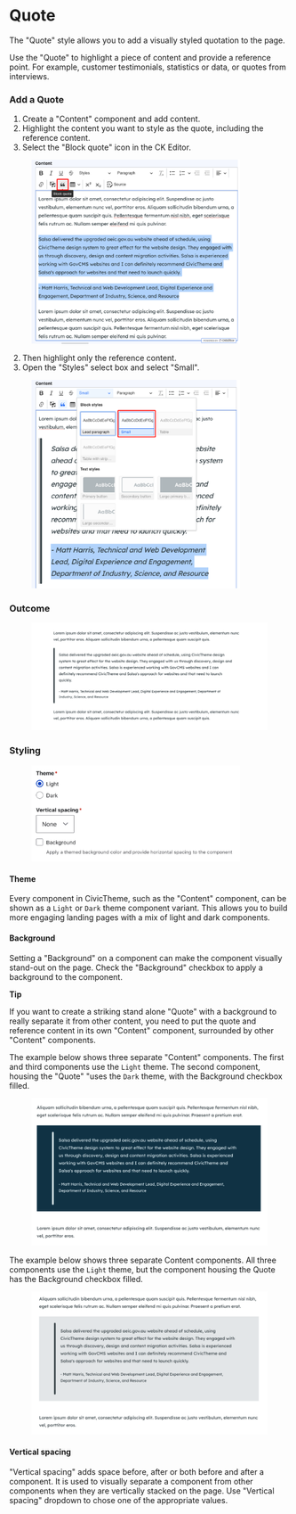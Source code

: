 # Quote

The "Quote" style allows you to add a visually styled quotation to the page.

Use the "Quote" to highlight a piece of content and provide a reference point. For example, customer testimonials, statistics or data, or quotes from interviews.

### Add a Quote

1. Create a "Content" component and add content.
2. Highlight the content you want to style as the quote, including the reference content.
3. Select the "Block quote" icon in the CK Editor.

<div align="left">

<figure><img src="../../../.gitbook/assets/quote-1.png" alt="" width="375"><figcaption></figcaption></figure>

</div>

2. Then highlight only the reference content.
3. Open the "Styles" select box and select "Small".

<div align="left">

<figure><img src="../../../.gitbook/assets/quote-small-style.png" alt="" width="375"><figcaption></figcaption></figure>

</div>

### Outcome

<figure><img src="../../../.gitbook/assets/quote-FE-1.png" alt=""><figcaption></figcaption></figure>

### Styling

<div align="left">

<figure><img src="../../../.gitbook/assets/styling.png" alt="" width="375"><figcaption></figcaption></figure>

</div>

#### Theme

Every component in CivicTheme, such as the "Content" component, can be shown as a `Light` or `Dark` theme component variant. This allows you to build more engaging landing pages with a mix of light and dark components.&#x20;

#### Background

Setting a "Background" on a component can make the component visually stand-out on the page. Check the "Background" checkbox to apply a background to the component.&#x20;

**Tip**

If you want to create a striking stand alone "Quote" with a background to really separate it from other content, you need to put the quote and reference content in its own "Content" component, surrounded by other "Content" components.&#x20;

The example below shows three separate "Content" components. The first and third components use the `Light` theme. The second component, housing the "Quote" "uses the `Dark` theme, with the Background checkbox filled.

<figure><img src="../../../.gitbook/assets/quote-dark-background.png" alt=""><figcaption></figcaption></figure>

The example below shows three separate Content components. All three components use the `Light` theme, but the component housing the Quote has the Background checkbox filled.

<figure><img src="../../../.gitbook/assets/quote-light-background.png" alt=""><figcaption></figcaption></figure>

#### Vertical spacing

"Vertical spacing" adds space before, after or both before and after a component. It is used to visually separate a component from other components when they are vertically stacked on the page. Use "Vertical spacing" dropdown to chose one of the appropriate values.

